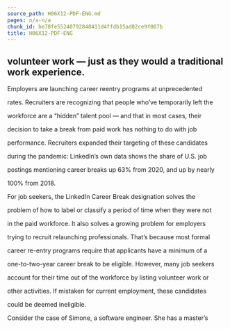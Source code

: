 ```yaml
---
source_path: H06X12-PDF-ENG.md
pages: n/a-n/a
chunk_id: be78fe55240792848411d4ffdb15ad02ce9f007b
title: H06X12-PDF-ENG
---
```

## volunteer work — just as they would a traditional work experience.

Employers are launching career reentry programs at unprecedented

rates. Recruiters are recognizing that people who’ve temporarily left the

workforce are a “hidden” talent pool — and that in most cases, their

decision to take a break from paid work has nothing to do with job

performance. Recruiters expanded their targeting of these candidates

during the pandemic: LinkedIn’s own data shows the share of U.S. job

postings mentioning career breaks up 63% from 2020, and up by nearly

100% from 2018.

For job seekers, the LinkedIn Career Break designation solves the

problem of how to label or classify a period of time when they were not

in the paid workforce. It also solves a growing problem for employers

trying to recruit relaunching professionals. That’s because most formal

career re-entry programs require that applicants have a minimum of a

one-to-two-year career break to be eligible. However, many job seekers

account for their time out of the workforce by listing volunteer work or

other activities. If mistaken for current employment, these candidates

could be deemed ineligible.

Consider the case of Simone, a software engineer. She has a master’s
